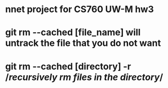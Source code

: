 # nnet project for CS760 UW-M hw3
# git rm --cached [file_name] will untrack the file that you do not want
# git rm --cached [directory] -r /*recursively rm files in the directory*/ 